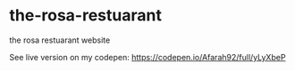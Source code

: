 # the-rosa-restuarant
the rosa restuarant website


See live version on my codepen: https://codepen.io/Afarah92/full/yLyXbeP


